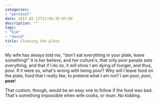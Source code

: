 ```yaml
---
categories:
- "personal"
date: 2017-02-12T11:04:35-05:00
description: ""
tags:
- "kim"
- "david"
title: Cleaning the plate
---
```

My wife has always told me, "don't eat everything in your plate, leave something!" It is her believe, and her culture's, that only poor people eats everything, and that if I do so, it will show I am dying of hunger, and thus, poor. If it were so, what's wrong with being poor? Why will I leave food on the plate, food that I really like, to pretend what I am not? I am poor, *poor*, **poor**!

That custom, though, would be an easy one to follow if the food was bad. That's something impossible when wife cooks, or mum. No kidding. 
